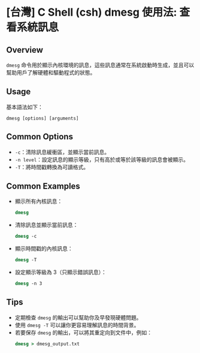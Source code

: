 # [台灣] C Shell (csh) dmesg 使用法: 查看系統訊息

## Overview
`dmesg` 命令用於顯示內核環境的訊息，這些訊息通常在系統啟動時生成，並且可以幫助用戶了解硬體和驅動程式的狀態。

## Usage
基本語法如下：
```
dmesg [options] [arguments]
```

## Common Options
- `-c`：清除訊息緩衝區，並顯示當前訊息。
- `-n level`：設定訊息的顯示等級，只有高於或等於該等級的訊息會被顯示。
- `-T`：將時間戳轉換為可讀格式。

## Common Examples
- 顯示所有內核訊息：
  ```csh
  dmesg
  ```

- 清除訊息並顯示當前訊息：
  ```csh
  dmesg -c
  ```

- 顯示時間戳的內核訊息：
  ```csh
  dmesg -T
  ```

- 設定顯示等級為 3（只顯示錯誤訊息）：
  ```csh
  dmesg -n 3
  ```

## Tips
- 定期檢查 `dmesg` 的輸出可以幫助你及早發現硬體問題。
- 使用 `dmesg -T` 可以讓你更容易理解訊息的時間背景。
- 若要保存 `dmesg` 的輸出，可以將其重定向到文件中，例如：
  ```csh
  dmesg > dmesg_output.txt
  ```